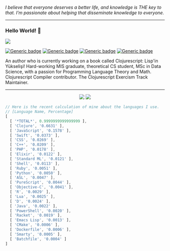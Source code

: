 *I believe that everyone deserves a better life, and knowledge is THE key to that. I’m passionate about helping that disseminate knowledge to everyone.*

---


### Hello World! 👋

![](https://komarev.com/ghpvc/?username=LeaveNhA)

[![Generic badge](https://img.shields.io/badge/Twitter-Active-blue.svg)](https://twitter.com/LeaveNhA) [![Generic badge](https://img.shields.io/badge/LinkedIn-Active-blue.svg)](https://www.linkedin.com/in/seçkin-kükrer-493a91169/) [![Generic badge](https://img.shields.io/badge/Exercism-Active-blue.svg)](https://exercism.io/profiles/LeaveNhA) [![Generic badge](https://img.shields.io/badge/Twitch-Active-blue.svg)](https://www.twitch.tv/leavenha/)

An author who is currently working on a book called Clojurescript: Lisp'in Yükselişi! Hard-working MIS graduate, theoretical CS student, MSc in Data Science, with a passion for Programming Language Theory and Math. Clojurescript Compiler contributor. The Clojurescript Exercism Track Maintainer.


---

<div style="text-align:center">
	<img src="https://github-readme-stats.vercel.app/api?username=leavenha&show_icons=true&count_private=true&custom_title=LeaveNhA&card_width=3000">
	<img src="https://github-readme-stats.vercel.app/api/top-langs/?username=leavenha&langs_count=10&card_width=1400&hide=jupyter notebook">
</div>

```js
// Here is the recent calculation of mine about the languages I use.
// [Language Name, Percentage]
[
  [ '*TOTAL*', 0.9999999999999999 ],
  [ 'Clojure', '0.6631' ],
  [ 'JavaScript', '0.1578' ],
  [ 'Swift', '0.0373' ],
  [ 'CSS', '0.0269' ],
  [ 'C++', '0.0209' ],
  [ 'PHP', '0.0178' ],
  [ 'Elixir', '0.0122' ],
  [ 'Standard ML', '0.0121' ],
  [ 'Shell', '0.0113' ],
  [ 'Ruby', '0.0051' ],
  [ 'Python', '0.0050' ],
  [ 'ASL', '0.0047' ],
  [ 'PureScript', '0.0044' ],
  [ 'Objective-C', '0.0041' ],
  [ 'R', '0.0029' ],
  [ 'Lua', '0.0025' ],
  [ 'D', '0.0024' ],
  [ 'Java', '0.0022' ],
  [ 'PowerShell', '0.0020' ],
  [ 'Racket', '0.0019' ],
  [ 'Emacs Lisp', '0.0013' ],
  [ 'CMake', '0.0006' ],
  [ 'Dockerfile', '0.0006' ],
  [ 'Smarty', '0.0005' ],
  [ 'Batchfile', '0.0004' ]
]
```

<!--
**LeaveNhA/LeaveNhA** is a ✨ _special_ ✨ repository because its `README.md` (this file) appears on your GitHub profile.

Here are some ideas to get you started:

- 🔭 I’m currently working on ...
- 🌱 I’m currently learning ...
- 👯 I’m looking to collaborate on ...
- 🤔 I’m looking for help with ...
- 💬 Ask me about ...
- 📫 How to reach me: ...
- 😄 Pronouns: ...
- ⚡ Fun fact: ...
-->
